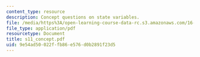 ```yaml
---
content_type: resource
description: Concept questions on state variables.
file: /media/https%3A/open-learning-course-data-rc.s3.amazonaws.com/16-01-unified-engineering-i-ii-iii-iv-fall-2005-spring-2006/9e54ad50022ffb86e576d0b2891f23d5_s11_concept.pdf
file_type: application/pdf
resourcetype: Document
title: s11_concept.pdf
uid: 9e54ad50-022f-fb86-e576-d0b2891f23d5
---
```

